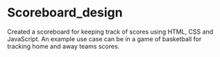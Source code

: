 # Scoreboard_design
 Created a scoreboard for keeping track of scores using HTML, CSS  and JavaScript. An example use case can be in a game of basketball for tracking home and away teams scores.
